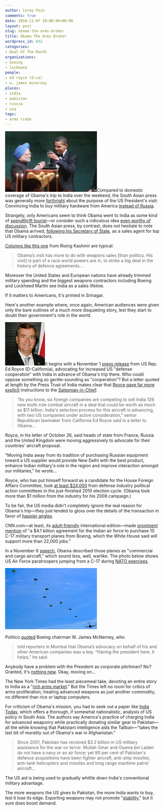 ```yaml
---
author: Corey Pein
comments: true
date: 2010-11-07 10:00:06+00:00
layout: post
slug: obama-the-arms-broker
title: Obama The Arms Broker 
wordpress_id: 832
categories:
- Deal Of The Month
organizations:
- boeing
- lockheed
people:
- ed royce (d-ca)
- w. james mcnerney
places:
- india
- pakistan
- russia
- usa
tags:
- arms trade
---
```


![](/images/2010/11/obama-singh-toast-300x197.jpg)Compared to domestic coverage of Obama's trip to India over the weekend, the South Asian press was generally more [forthright](http://indiatoday.intoday.in/site/Story/118964/the-two-faces-of-barack-obama.html?page=0) about the purpose of the US President's visit: Convincing India to buy military hardware from America [instead of Russia](http://news.rediff.com/slide-show/2010/nov/02/slide-show-1-obama-visit-lets-move-india-away-from-russian-weapons.htm ).

Strangely, only Americans seem to think Obama went to India as some kind of [spendthrift tourist](http://www.foxnews.com/story/0,2933,602104,00.html)—or consider such a ridiculous idea [even worthy of discussion](http://www.oliverwillis.com/2010/11/04/obama-india-trip-cost-just-made-up-by-conservatives/). The South Asian press, by contrast, does not hesitate to note that Obama arrived, [following his Secretary of State](http://www.warisbusiness.com/2010/09/hillary-hawks-boeing-gear-to-india/), as a sales agent for top US military contractors.

[Columns like this one](http://www.risingkashmir.com/news/let-obama-sell-weapons-let%E2%80%99s-recast-our-means-3224.aspx) from Rising Kashmir are typical:


> Obama’s visit has more to do with weapons sales [than politics. His visit] is part of a race world powers are in, to strike a big deal in the history of defence agreements...

Moreover the United States and European nations have already trimmed military spending and the biggest weapons contractors including Boeing and Lockheed Martin see India as a sales lifeline.


If it matters to Americans, it's printed in Srinagar.

<!-- more -->Here's another example where, once again, American audiences were given only the bare outlines of a much more disquieting story, lest they start to doubt their government's role in the world.

![](/images/2010/11/ed-royce.jpg)It begins with a November 1 [press release](http://www.royce.house.gov/News/DocumentSingle.aspx?DocumentID=213546) from US Rep. Ed Royce (D-California), advocating for increased US "defense cooperation" with India in advance of Obama's trip there. Who could oppose something so gentle-sounding as "cooperation"? But a letter quoted at length by the Press Trust of India makes clear that [Royce gave far more explicit](http://business-standard.com/india/news/getbig-pie-outindia/s-defense-market-royce-to-obama/114397/on) instructions to the [Salesman-in-Chief](http://www.america.gov/st/texttrans-english/2010/November/20101106110917yggep0.0873791.html):


> "As you know, six foreign companies are competing to sell India 126 new multi-role combat aircraft in a deal that could be worth as much as $11 billion. India's selection process for this aircraft is advancing, with two US companies under active consideration," senior Republican lawmaker from California Ed Royce said in a letter to Obama...

Royce, in his letter of October 26, said heads of state from France, Russia and the United Kingdom were moving aggressively to advocate for their countries' aircraft proposal.

"Moving India away from its tradition of purchasing Russian equipment toward a US supplier would provide New Delhi with the best product, enhance Indian military's role in the region and improve interaction amongst our militaries," he wrote...


Royce, who has put himself forward as a candidate for the House Foreign Affairs Committee, took [at least $24,000](http://www.opensecrets.org/politicians/pacs.php?cycle=2010&cid=N00008264&sector=D&seclong=Defense&newMem=N) from defense industry political action committees in the just-finished 2010 election cycle. (Obama took more than $1 million from the industry for his 2008 campaign.)

To be fair, the US media didn't completely ignore the real reason for Obama's trip—they just tended to gloss over the details of the transaction in favor of [happier angles](http://www.huffingtonpost.com/2010/11/06/obamas-asian-trip-itinera_n_779749.html#s176327).

CNN.com—at least, its [adult-friendly](http://www.theonion.com/video/time-announces-new-version-of-magazine-aimed-at-ad,17950/) international edition—made [prominent mention](http://edition.cnn.com/2010/WORLD/asiapcf/11/06/india.obama.trip/?hpt=T1) of "a $4.1 billion agreement for the Indian air force to purchase 10 C-17 military transport planes from Boeing, which the White House said will support more than 22,000 jobs."

In a November 6 [speech](http://www.america.gov/st/texttrans-english/2010/November/20101106110917yggep0.0873791.html), Obama described those planes as "commercial and cargo aircraft," which sound less, well, warlike. The photo below shows US Air Force paratroopers jumping from a C-17 during [NATO exercises](http://www.ramstein.af.mil/photos/mediagallery.asp?galleryID=1784).

[![](/images/2010/11/c-17-paratrooper-drop1-300x199.jpg)](/images/2010/11/c-17-paratrooper-drop1.jpg)

Politico [quoted](http://mobile.politico.com/story.cfm?id=44777&cat=topnews) Boeing chairman W. James McNerney, who


> told reporters in Mumbai that Obama’s advocacy on behalf of his and other American companies was a key. “Having the president here, it helps,” he said.


Anybody have a problem with the President as corporate pitchman? No? Granted, it's [nothing new](http://www.washingtonpost.com/wp-dyn/content/article/2009/03/30/AR2009033002922.html). Okay, moving on...

The New York Times had the least piecemeal take, devoting an entire story to India as a "[rich arms market](http://www.nytimes.com/2010/11/05/business/05defense.html?ref=world&pagewanted=all)." But the Times left no room for critics of arms proliferation, treating advanced weapons as just another commodity, no different than rice or laptop computers.

For criticism of Obama's mission, you had to seek out a paper like [India Today](http://indiatoday.intoday.in/site/Story/118964/the-two-faces-of-barack-obama.html?page=0), which offers a thorough, if somewhat nationalistic, analysis of US policy in South Asia. The authors say America's practice of charging India for advanced weaponry while practically donating similar gear to Pakistan—all the while knowing that Pakistani intelligence aids the Taliban—"takes the last bit of morality out of Obama's war in Afghanistan."


> Since 2001, Pakistan has received $3.2 billion in US military assistance for the war on terror. Mullah Omar and Osama bin Laden do not have a navy or an air force; yet 90 per cent of Pakistan's defence acquisitions have been fighter aircraft, anti-ship missiles, anti-tank helicopters and missiles and long range maritime patrol aircraft...

The US aid is being used to gradually whittle down India's conventional military advantage.


The more weapons the US gives to Pakistan, the more India wants to buy, lest it lose its edge. Exporting weapons may not promote "[stability](http://www.warisbusiness.com/2010/10/saudi-arms-deal-nothing-could-possibly-go-wrong/)," but it sure does boost demand.
